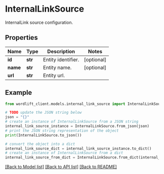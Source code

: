 # InternalLinkSource

InternalLink source configuration.

## Properties

Name | Type | Description | Notes
------------ | ------------- | ------------- | -------------
**id** | **str** | Entity identifier. | [optional] 
**name** | **str** | Entity name. | [optional] 
**url** | **str** | Entity url. | 

## Example

```python
from wordlift_client.models.internal_link_source import InternalLinkSource

# TODO update the JSON string below
json = "{}"
# create an instance of InternalLinkSource from a JSON string
internal_link_source_instance = InternalLinkSource.from_json(json)
# print the JSON string representation of the object
print(InternalLinkSource.to_json())

# convert the object into a dict
internal_link_source_dict = internal_link_source_instance.to_dict()
# create an instance of InternalLinkSource from a dict
internal_link_source_from_dict = InternalLinkSource.from_dict(internal_link_source_dict)
```
[[Back to Model list]](../README.md#documentation-for-models) [[Back to API list]](../README.md#documentation-for-api-endpoints) [[Back to README]](../README.md)


